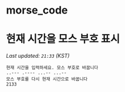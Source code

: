 # morse_code
# 현재 시간을 모스 부호 표시
<!-- MORSE_TIME_START -->
_Last updated: `21:33` (KST)_

```
현재 시간을 입력하세요. 모스 부호로 바꿉니다
..--- .---- ...-- ...--
모스 부호를 다시 현재 시간으로 바꿉니다
2133
```
<!-- MORSE_TIME_END -->
